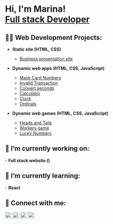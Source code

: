 <h1>Hi, I'm Marina!<br/><a href="https://github.com/marinaSandberg">Full stack Developer</a></h1>

<h2>👨‍💻 Web Development Projects:</h2>

- <b>Static site (HTML, CSS)</b>
  - [Business presentation site](https://github.com/marinaSandberg/staticSite/tree/main)
  
- <b>Dynamic web apps (HTML, CSS, JavaScript)</b>
  - [Mask Card Numbers](https://github.com/marinaSandberg/maskCard/tree/main)
  - [Invalid Transaction](https://github.com/marinaSandberg/transactions/tree/main)
  - [Convert seconds](https://github.com/marinaSandberg/SecondsToTime/tree/main)
  - [Calculator](https://github.com/marinaSandberg/calculator/tree/main)
  - [Clock](https://github.com/marinaSandberg/clock/tree/main)
  - [Ordinals](https://github.com/marinaSandberg/ordinals/tree/main)

- <b>Dynamic web games (HTML, CSS, JavaScript)</b>
  - [Heads and Tails](https://github.com/marinaSandberg/HeadsAndTails/tree/main)
  - [Workers game](https://github.com/marinaSandberg/workers-game)
  - [Lucky Numbers](https://github.com/marinaSandberg/joker/tree/main)

<h2>🔭 I’m currently working on:</h2>
- <b>Full stack website ()</b>

<h2>🌱 I’m currently learning:</h2>
- <b>React</b>

<h2> 🤳 Connect with me:</h2>

[<img align="left" alt="JoshMadakor | YouTube" width="22px" src="https://cdn.jsdelivr.net/npm/simple-icons@v3/icons/youtube.svg" />][youtube]
[<img align="left" alt="JoshMadakor | Twitter" width="22px" src="https://cdn.jsdelivr.net/npm/simple-icons@v3/icons/twitter.svg" />][twitter]
[<img align="left" alt="JoshMadakor | LinkedIn" width="22px" src="https://cdn.jsdelivr.net/npm/simple-icons@v3/icons/linkedin.svg" />][linkedin]
[<img align="left" alt="JoshMadakor | Instagram" width="22px" src="https://cdn.jsdelivr.net/npm/simple-icons@v3/icons/instagram.svg" />][instagram]

[twitter]: https://twitter.com/joshmadakor
[youtube]: https://www.youtube.com/c/joshmadakor
[instagram]: https://www.instagram.com/joshmadakor/
[linkedin]: https://linkedin.com/in/joshmadakor

